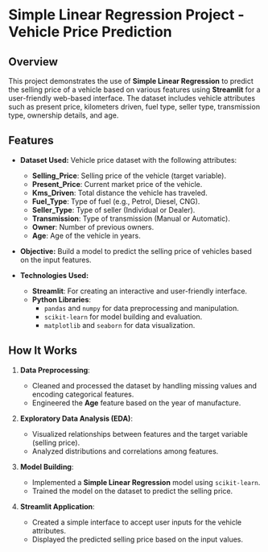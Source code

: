 # Simple Linear Regression Project - Vehicle Price Prediction

## Overview

This project demonstrates the use of **Simple Linear Regression** to predict the selling price of a vehicle based on various features using **Streamlit** for a user-friendly web-based interface. The dataset includes vehicle attributes such as present price, kilometers driven, fuel type, seller type, transmission type, ownership details, and age.

## Features

- **Dataset Used:** Vehicle price dataset with the following attributes:
  - **Selling_Price**: Selling price of the vehicle (target variable).
  - **Present_Price**: Current market price of the vehicle.
  - **Kms_Driven**: Total distance the vehicle has traveled.
  - **Fuel_Type**: Type of fuel (e.g., Petrol, Diesel, CNG).
  - **Seller_Type**: Type of seller (Individual or Dealer).
  - **Transmission**: Type of transmission (Manual or Automatic).
  - **Owner**: Number of previous owners.
  - **Age**: Age of the vehicle in years.

- **Objective:** Build a model to predict the selling price of vehicles based on the input features.

- **Technologies Used:**
  - **Streamlit**: For creating an interactive and user-friendly interface.
  - **Python Libraries**: 
    - `pandas` and `numpy` for data preprocessing and manipulation.
    - `scikit-learn` for model building and evaluation.
    - `matplotlib` and `seaborn` for data visualization.

## How It Works

1. **Data Preprocessing**:
   - Cleaned and processed the dataset by handling missing values and encoding categorical features.
   - Engineered the **Age** feature based on the year of manufacture.

2. **Exploratory Data Analysis (EDA)**:
   - Visualized relationships between features and the target variable (selling price).
   - Analyzed distributions and correlations among features.

3. **Model Building**:
   - Implemented a **Simple Linear Regression** model using `scikit-learn`.
   - Trained the model on the dataset to predict the selling price.

4. **Streamlit Application**:
   - Created a simple interface to accept user inputs for the vehicle attributes.
   - Displayed the predicted selling price based on the input values.

